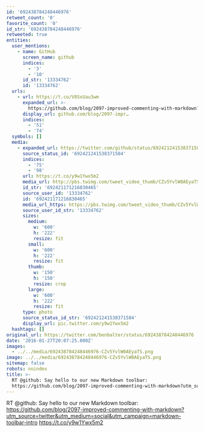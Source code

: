 ```yaml
---
id: '692438784248446976'
retweet_count: '0'
favorite_count: '0'
id_str: '692438784248446976'
retweeted: true
entities:
  user_mentions:
    - name: GitHub
      screen_name: github
      indices:
        - '3'
        - '10'
      id_str: '13334762'
      id: '13334762'
  urls:
    - url: https://t.co/V8SxUau3wm
      expanded_url: >-
        https://github.com/blog/2097-improved-commenting-with-markdown?utm_source=twitter&utm_medium=social&utm_campaign=markdown-toolbar-intro
      display_url: github.com/blog/2097-impr…
      indices:
        - '51'
        - '74'
  symbols: []
  media:
    - expanded_url: https://twitter.com/github/status/692421241538371584/photo/1
      source_status_id: '692421241538371584'
      indices:
        - '75'
        - '98'
      url: https://t.co/y9w1Ywx5m2
      media_url: http://pbs.twimg.com/tweet_video_thumb/CZv5YvlW0AEyaTS.png
      id_str: '692421171216830465'
      source_user_id: '13334762'
      id: '692421171216830465'
      media_url_https: https://pbs.twimg.com/tweet_video_thumb/CZv5YvlW0AEyaTS.png
      source_user_id_str: '13334762'
      sizes:
        medium:
          w: '600'
          h: '222'
          resize: fit
        small:
          w: '600'
          h: '222'
          resize: fit
        thumb:
          w: '150'
          h: '150'
          resize: crop
        large:
          w: '600'
          h: '222'
          resize: fit
      type: photo
      source_status_id_str: '692421241538371584'
      display_url: pic.twitter.com/y9w1Ywx5m2
  hashtags: []
original_url: https://twitter.com/benbalter/status/692438784248446976
date: '2016-01-27T20:07:25.000Z'
images:
  - ../../media/692438784248446976-CZv5YvlW0AEyaTS.png
image: ../../media/692438784248446976-CZv5YvlW0AEyaTS.png
sitemap: false
robots: noindex
title: >-
  RT @github: Say hello to our new Markdown toolbar:
  https://github.com/blog/2097-improved-commenting-with-markdown?utm_source=twitter&utm_medium=social&utm_campaign=markdown-toolbar-intro…
---
```


RT @github: Say hello to our new Markdown toolbar: https://github.com/blog/2097-improved-commenting-with-markdown?utm_source=twitter&utm_medium=social&utm_campaign=markdown-toolbar-intro https://t.co/y9w1Ywx5m2